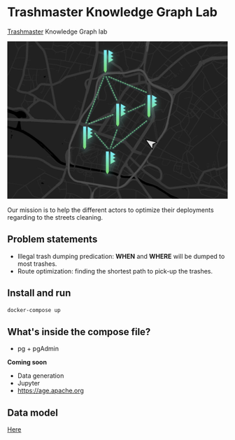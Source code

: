 # Trashmaster Knowledge Graph Lab

[Trashmaster](https://trashmaster.be) Knowledge Graph lab

![kg](./docs/assets/kg-trash-map.jpg)

Our mission is to help the different actors to optimize their deployments regarding to the streets cleaning.

## Problem statements

- Illegal trash dumping predication: **WHEN** and **WHERE** will be dumped to most trashes.
- Route optimization: finding the shortest path to pick-up the trashes.

## Install and run

`docker-compose up`

## What's inside the compose file?
- pg + pgAdmin

**Coming soon**
- Data generation
- Jupyter
- https://age.apache.org

## Data model

[Here]('./../docs/data-model.md')
